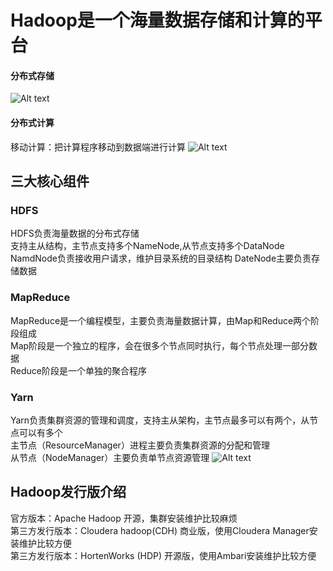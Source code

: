 # Hadoop是一个海量数据存储和计算的平台
#### 分布式存储
![Alt text](/img/HadoopDistributedStorageArchitecture.png.png)
#### 分布式计算
移动计算：把计算程序移动到数据端进行计算
![Alt text](/img/HadoopDistributedComputing.png)
## 三大核心组件
### HDFS
HDFS负责海量数据的分布式存储 <br>
支持主从结构，主节点支持多个NameNode,从节点支持多个DataNode <br>
NamdNode负责接收用户请求，维护目录系统的目录结构
DateNode主要负责存储数据
### MapReduce
MapReduce是一个编程模型，主要负责海量数据计算，由Map和Reduce两个阶段组成 <br>
Map阶段是一个独立的程序，会在很多个节点同时执行，每个节点处理一部分数据 <br>
Reduce阶段是一个单独的聚合程序
### Yarn
Yarn负责集群资源的管理和调度，支持主从架构，主节点最多可以有两个，从节点可以有多个 <br>
主节点（ResourceManager）进程主要负责集群资源的分配和管理 <br>
从节点（NodeManager）主要负责单节点资源管理
![Alt text](/img/HadoopBigdataEcosystem.png)
## Hadoop发行版介绍
官方版本：Apache Hadoop 开源，集群安装维护比较麻烦 <br>
第三方发行版本：Cloudera hadoop(CDH) 商业版，使用Cloudera Manager安装维护比较方便 <br>
第三方发行版本：HortenWorks (HDP) 开源版，使用Ambari安装维护比较方便  <br>
